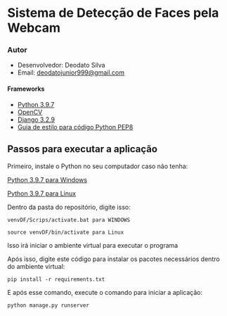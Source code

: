 # Sistema de Detecção de Faces pela Webcam

### Autor

- Desenvolvedor: Deodato Silva
- Email: deodatojunior999@gmail.com

#### Frameworks

- [Python 3.9.7](https://www.python.org/doc/)
- [OpenCV](https://opencv.org)
- [Django 3.2.9](https://www.djangoproject.com)
- [Guia de estilo para código Python PEP8](https://www.python.org/dev/peps/pep-0008/)





## Passos para executar a aplicação
Primeiro, instale o Python no seu computador caso não tenha:

[Python 3.9.7 para Windows](https://www.python.org/ftp/python/3.10.0/python-3.10.0-amd64.exe)

[Python 3.9.7 para Linux](https://www.python.org/ftp/python/3.10.0/Python-3.10.0.tgz)

Dentro da pasta do repositório, digite isso:
```
venvDF/Scrips/activate.bat para WINDOWS

source venvDF/bin/activate para Linux
```
Isso irá iniciar o ambiente virtual para executar o programa

Após isso, digite este código para instalar os pacotes necessários dentro do ambiente virtual:
```
pip install -r requirements.txt
```

E após esse comando, execute o comando para iniciar a aplicação:
```
python manage.py runserver
```
